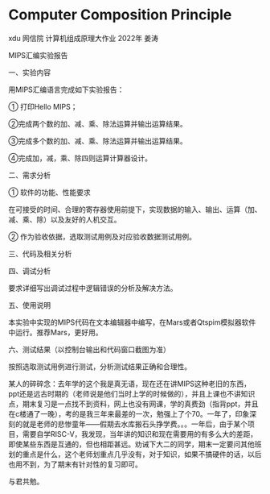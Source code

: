 # Computer Composition Principle
xdu 网信院 计算机组成原理大作业 2022年 姜涛

MIPS汇编实验报告

一、实验内容

用MIPS汇编语言完成如下实验报告：

① 打印Hello MIPS；

②完成两个数的加、减、乘、除法运算并输出运算结果。

③完成多个数的加、减、乘、除法运算并输出运算结果。

④完成加，减，乘、除四则运算计算器设计。

二、需求分析

   ① 软件的功能、性能要求
   
在可接受的时间、合理的寄存器使用前提下，实现数据的输入、输出、运算（加、减、乘、除）以及友好的人机交互。

② 作为验收依据，选取测试用例及对应验收数据测试用例。

三、代码及相关分析

四、调试分析

   要求详细写出调试过程中逻辑错误的分析及解决方法。
	
五、使用说明

   本实验中实现的MIPS代码在文本编辑器中编写，在Mars或者Qtspim模拟器软件中运行。推荐Mars，更好用。
   
六、测试结果（以控制台输出和代码窗口截图为准）

   按照选取测试用例进行测试，分析测试结果正确和合理性。

某人的碎碎念：去年学的这个我是真无语，现在还在讲MIPS这种老旧的东西，ppt还是远古时期的（老师说是他们当时上学的时候做的），并且上课也不讲知识点，期末复习是一点找不到资料，网上也没有网课，学的真费劲（指背ppt，并且在c楼通了一晚），考的是我三年来最差的一次，勉强上了个70。一年了，印象深刻的就是老师的悲惨童年——假期去水库搬石头挣学费。。。一年后，由于某个项目，需要自学RISC-V，我发现，当年讲的知识和现在需要用的有多么大的差距，即使某些东西是互通的，但也相距甚远。劝诫下大二的同学，期末一定要问其他班划的重点是什么，这个老师划重点几乎没有，对于知识，如果不搞硬件的话，以后也用不到，为了期末有针对性的复习即可。

与君共勉。
